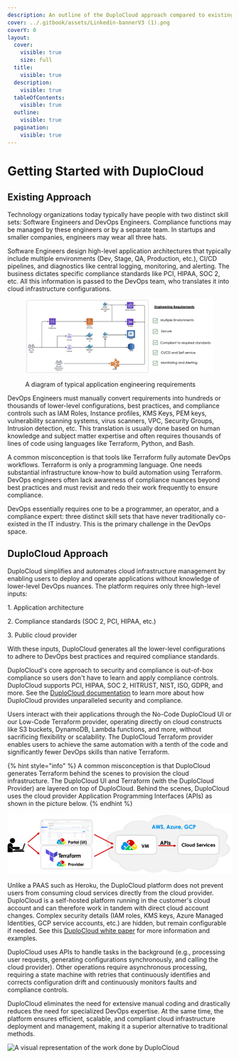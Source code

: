 ```yaml
---
description: An outline of the DuploCloud approach compared to existing DevOps
cover: ../.gitbook/assets/Linkedin-bannerV3 (1).png
coverY: 0
layout:
  cover:
    visible: true
    size: full
  title:
    visible: true
  description:
    visible: true
  tableOfContents:
    visible: true
  outline:
    visible: true
  pagination:
    visible: true
---
```


# Getting Started with DuploCloud

## **Existing Approach**

Technology organizations today typically have people with two distinct skill sets: Software Engineers and DevOps Engineers. Compliance functions may be managed by these engineers or by a separate team. In startups and smaller companies, engineers may wear all three hats.

Software Engineers design high-level application architectures that typically include multiple environments (Dev, Stage, QA, Production, etc.), CI/CD pipelines, and diagnostics like central logging, monitoring, and alerting. The business dictates specific compliance standards like PCI, HIPAA, SOC 2, etc. All this information is passed to the DevOps team, who translates it into cloud infrastructure configurations.

<figure><img src="../.gitbook/assets/app reqs.png" alt=""><figcaption><p>A diagram of typical application engineering requirements</p></figcaption></figure>

DevOps Engineers must manually convert requirements into hundreds or thousands of lower-level configurations, best practices, and compliance controls such as IAM Roles, Instance profiles, KMS Keys, PEM keys, vulnerability scanning systems, virus scanners, VPC, Security Groups, Intrusion detection, etc. This translation is usually done based on human knowledge and subject matter expertise and often requires thousands of lines of code using languages like Terraform, Python, and Bash.

A common misconception is that tools like Terraform fully automate DevOps workflows. Terraform is only a programming language. One needs substantial infrastructure know-how to build automation using Terraform. DevOps engineers often lack awareness of compliance nuances beyond best practices and must revisit and redo their work frequently to ensure compliance.

DevOps essentially requires one to be a programmer, an operator, and a compliance expert: three distinct skill sets that have never traditionally co-existed in the IT industry. This is the primary challenge in the DevOps space.

## **DuploCloud Approach**

DuploCloud simplifies and automates cloud infrastructure management by enabling users to deploy and operate applications without knowledge of lower-level DevOps nuances. The platform requires only three high-level inputs:

1\.     Application architecture

2\.     Compliance standards (SOC 2, PCI, HIPAA, etc.)

3\.     Public cloud provider

With these inputs, DuploCloud generates all the lower-level configurations to adhere to DevOps best practices and required compliance standards.

DuploCloud's core approach to security and compliance is out-of-box compliance so users don't have to learn and apply compliance controls. DuploCloud supports PCI, HIPAA, SOC 2, HITRUST, NIST, ISO, GDPR, and more. See the [DuploCloud documentation](../security-and-compliance/) to learn more about how DuploCloud provides unparalleled security and compliance.

Users interact with their applications through the No-Code DuploCloud UI or our Low-Code Terraform provider, operating directly on cloud constructs like S3 buckets, DynamoDB, Lambda functions, and more, without sacrificing flexibility or scalability. The DuploCloud Terraform provider enables users to achieve the same automation with a tenth of the code and significantly fewer DevOps skills than native Terraform.

{% hint style="info" %}
A common misconception is that DuploCloud generates Terraform behind the scenes to provision the cloud infrastructure. The DuploCloud UI and Terraform (with the DuploCloud Provider) are layered on top of DuploCloud. Behind the scenes, DuploCloud uses the cloud provider Application Programming Interfaces (APIs) as shown in the picture below.
{% endhint %}

![](<../.gitbook/assets/image (116).png>)

Unlike a PAAS such as Heroku, the DuploCloud platform does not prevent users from consuming cloud services directly from the cloud provider. DuploCloud is a self-hosted platform running in the customer's cloud account and can therefore work in tandem with direct cloud account changes. Complex security details (IAM roles, KMS keys, Azure Managed Identities, GCP service accounts, etc.) are hidden, but remain configurable if needed. See this [DuploCloud white paper](https://duplocloud.com/white-papers/devops/) for more information and examples.

DuploCloud uses APIs to handle tasks in the background (e.g., processing user requests, generating configurations synchronously, and calling the cloud provider). Other operations require asynchronous processing, requiring a state machine with retries that continuously identifies and corrects configuration drift and continuously monitors faults and compliance controls.

DuploCloud eliminates the need for extensive manual coding and drastically reduces the need for specialized DevOps expertise. At the same time, the platform ensures efficient, scalable, and compliant cloud infrastructure deployment and management, making it a superior alternative to traditional methods.

![A visual representation of the work done by DuploCloud](<../.gitbook/assets/Screen Shot 2022-03-12 at 1.34.37 PM.png>)

